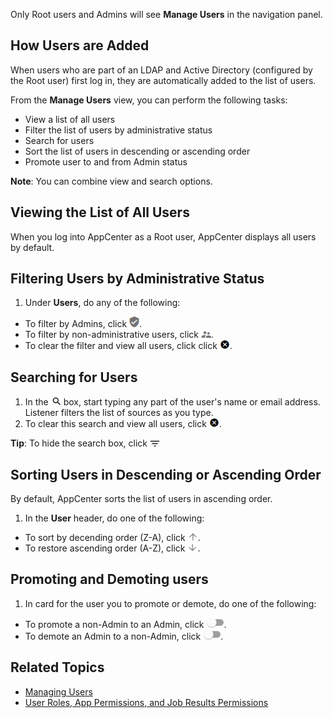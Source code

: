 Only Root users and Admins will see **Manage Users** in the navigation panel.

## How Users are Added

When users who are part of an LDAP and Active Directory (configured by the Root user) first log in, they are automatically added to the list of users. 

From the **Manage Users** view, you can perform the following tasks:

- View a list of all users
- Filter the list of users by administrative status
- Search for users
- Sort the list of users in descending or ascending order
- Promote user to and from Admin status

**Note**: You can combine view and search options.

## Viewing the List of All Users

When you log into AppCenter as a Root user, AppCenter displays all users by default.

## Filtering Users by Administrative Status

1. Under **Users**, do any of the following:
 * To filter by Admins, click ![admin users button](/user-guide/images/admin-users.png).
 * To filter by non-administrative users, click ![non-admin users button](/user-guide/images/non-admin-users.png).
 * To clear the filter and view all users, click click ![clear search button](/user-guide/images/clear-search.png).

## Searching for Users

1. In the ![search users box](/user-guide/images/search.png) box, start typing any part of the user's name or email address. Listener filters the list of sources as you type.
2. To clear this search and view all users, click ![clear search button](/user-guide/images/clear-search.png).

**Tip**:  To hide the search box, click ![hide search button](/user-guide/images/hide-search.png)

## Sorting Users in Descending or Ascending Order

By default, AppCenter sorts the list of users in ascending order.

1. In the **User** header, do one of the following:
 * To sort by decending order (Z-A), click ![up arrow button](/user-guide/images/up-arrow.png).
 * To restore ascending order (A-Z), click ![down arrow button](/user-guide/images/down-arrow.png).

## Promoting and Demoting users

1. In card for the user you to promote or demote, do one of the following:
 * To promote a non-Admin to an Admin, click ![promote to admin button](/user-guide/images/promote-admin.png).
 * To demote an Admin to a non-Admin, click ![promote to admin button](/user-guide/images/promote-admin.png).

## Related Topics
* [Managing Users](manage-users.md)
* [User Roles, App Permissions, and Job Results Permissions](/user-guide/app-permission-user-role.md)
